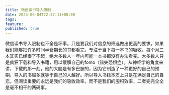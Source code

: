 ```yaml
---
title: 微信读书导入限制
date: 2024-06-04T22:47:11+08:00
tags: 
feature: 
published: true
---
```

微信读书导入限制也不全是坏事，只是要我们对信息的筛选做出更高的要求。如果我们能够把许多时间半衰期长的书都看完，专注于当下每一本书的吸收，每个月三本其实已经很了不起，绝大多数人一年内可能一本书都没有办法看完。大多数人只是疯狂下载和导入书籍，用以缓解自己的fomo（错失恐惧症）。从神经学的角度来讲，下载的那一刻，他的大脑是有多巴胺的，因为它制造了一种更好的自己的预期，导入的书越多就等于自己的人越好。所以导入书籍本质上只是在满足自己的自恋。但阅读重要的永远是我们的吸收效率，而不是我们的囤积效率，二者完完全全是毫不相干的两码事。
